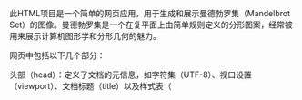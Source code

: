 此HTML项目是一个简单的网页应用，用于生成和展示曼德勃罗集（Mandelbrot Set）的图像。曼德勃罗集是一个在复平面上由简单规则定义的分形图案，经常被用来展示计算机图形学和分形几何的魅力。

网页中包括以下几个部分：

头部（head）：定义了文档的元信息，如字符集（UTF-8）、视口设置（viewport）、文档标题（title）以及样式表（<style>）。样式表用于控制网页的布局和外观，例如设置body和html的边距为0，隐藏溢出内容，以及为控制元素和画布元素设置位置和显示方式。

主体（body）：包含了网页的可见内容。

控制部分（#controls）：这里放置了若干HTML表单元素，包括用于设置曼德勃罗集生成参数的输入字段（如迭代次数、缩放、X和Y平移）以及一个绘制按钮。
画布（canvas）：canvas元素用于显示曼德勃罗集的图像。该图像将通过JavaScript脚本动态生成。
脚本引用（script）：在<body>的末尾，通过<script>标签引用了名为mandelbrot.js的外部JavaScript文件。这个文件应该包含了用于绘制曼德勃罗集图像的逻辑代码，包括处理用户输入、计算分形图案以及渲染到画布上的功能。

用户可以通过调整控制部分中的参数来改变曼德勃罗集图像的生成方式，然后点击“绘制”按钮来更新画布上的图像。由于这个网页依赖于外部的mandelbrot.js文件来实现核心功能，因此这个JavaScript文件必须存在且正确编写，才能确保网页能够正常工作。

总的来说，此项目是一个交互式的曼德勃罗集生成器，它允许用户通过简单的界面来探索分形艺术的无穷魅力。
